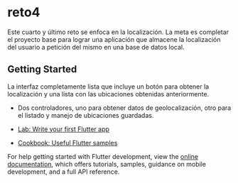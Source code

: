 # reto4

Este cuarto y último reto se enfoca en la localización. La meta es completar el proyecto base para lograr una aplicación que almacene la localización del usuario a petición del mismo en una base de datos local.

## Getting Started

La interfaz completamente lista que incluye un botón para obtener la localización y una lista con las ubicaciones obtenidas anteriormente.

- Dos controladores, uno para obtener datos de geolocalización, otro para el listado y manejo de ubicaciones guardadas.

- [Lab: Write your first Flutter app](https://docs.flutter.dev/get-started/codelab)
- [Cookbook: Useful Flutter samples](https://docs.flutter.dev/cookbook)

For help getting started with Flutter development, view the
[online documentation](https://docs.flutter.dev/), which offers tutorials,
samples, guidance on mobile development, and a full API reference.
